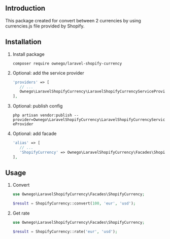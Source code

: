## Introduction
This package created for convert between 2 currencies by using currencies.js file provided by Shopify.
## Installation
1. Install package

    ```composer require ownego/laravel-shopify-currency```
2. Optional: add the service provider

   ```php
   'providers' => [
      // ...
      Ownego\LaravelShopifyCurrency\LaravelShopifyCurrencyServiceProvider::class,
   ],
   ```
3. Optional: publish config

   ```php artisan vendor:publish --provider=Ownego\LaravelShopifyCurrency\LaravelShopifyCurrencyServiceProvider```
4. Optional: add facade

   ```php
   'alias' => [
      // ...
      'ShopifyCurrency' => Ownego\LaravelShopifyCurrency\Facades\ShopifyCurrency::class,
   ],
   ```
## Usage
1. Convert
   ```php
   use Ownego\LaravelShopifyCurrency\Facades\ShopifyCurrency;

   $result = ShopifyCurrency::convert(100, 'eur', 'usd');
   ```
2. Get rate
   ```php
   use Ownego\LaravelShopifyCurrency\Facades\ShopifyCurrency;

   $result = ShopifyCurrency::rate('eur', 'usd');
   ```
